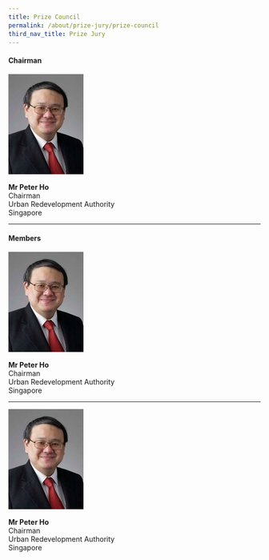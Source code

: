 ```yaml
---
title: Prize Council
permalink: /about/prize-jury/prize-council
third_nav_title: Prize Jury
---
```


#### **Chairman**

<div style="width:150px"><img src="/images/jury/peter-ho.jpg" alt="Peter Ho" /></div>

**Mr Peter Ho**<br>
Chairman<br>
Urban Redevelopment Authority  
Singapore

---

#### **Members**

<div style="width:150px"><img src="/images/jury/peter-ho.jpg" alt="Peter Ho" /></div>

**Mr Peter Ho**<br>
Chairman<br>
Urban Redevelopment Authority  
Singapore

---

<div style="width:150px"><img src="/images/jury/peter-ho.jpg" alt="Peter Ho" /></div>

**Mr Peter Ho**<br>
Chairman<br>
Urban Redevelopment Authority  
Singapore

